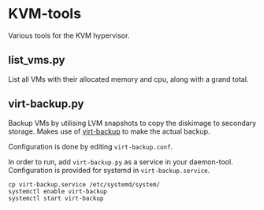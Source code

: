 # KVM-tools

Various tools for the KVM hypervisor.

## list_vms.py
List all VMs with their allocated memory and cpu, along with a grand total.

## virt-backup.py
Backup VMs by utilising LVM snapshots to copy the diskimage to secondary storage. Makes use of [virt-backup](http://gitweb.firewall-services.com/?p=virt-backup;a=blob_plain;f=virt-backup;hb=HEAD) to make the actual backup.

Configuration is done by editing `virt-backup.conf`.

In order to run, add `virt-backup.py` as a service in your daemon-tool.
Configuration is provided for systemd in `virt-backup.service`.

    cp virt-backup.service /etc/systemd/system/
    systemctl enable virt-backup
    systemctl start virt-backup
